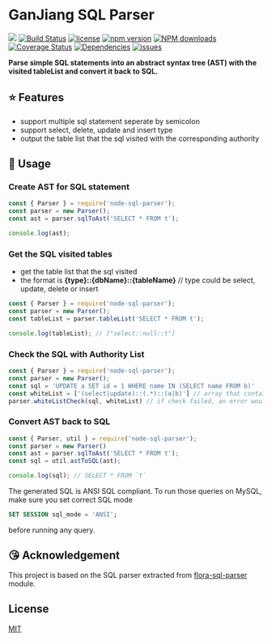 # GanJiang SQL Parser

[![](https://img.shields.io/badge/Powered%20by-ganjiang-brightgreen.svg)](https://github.com/taozhi8833998/node-sql-parser)
[![Build Status](https://travis-ci.org/taozhi8833998/node-sql-parser.svg?branch=master)](https://travis-ci.org/taozhi8833998/node-sql-parser)
[![license](https://img.shields.io/badge/license-MIT-blue.svg)](https://github.com/taozhi8833998/node-sql-parser/blob/master/LICENSE)
[![npm version](https://badge.fury.io/js/node-sql-parser.svg)](https://badge.fury.io/js/node-sql-parser)
[![NPM downloads](http://img.shields.io/npm/dm/node-sql-parser.svg?style=flat-square)](http://www.npmtrends.com/node-sql-parser)
[![Coverage Status](https://img.shields.io/coveralls/github/taozhi8833998/node-sql-parser/master.svg)](https://coveralls.io/github/taozhi8833998/node-sql-parser?branch=master)
[![Dependencies](https://img.shields.io/david/taozhi8833998/node-sql-parser.svg)](https://img.shields.io/david/taozhi8833998/node-sql-parser)
[![issues](https://img.shields.io/github/issues/taozhi8833998/node-sql-parser.svg)](https://github.com/taozhi8833998/node-sql-parser/issues)


**Parse simple SQL statements into an abstract syntax tree (AST) with the visited tableList and convert it back to SQL.**

## :star: Features

- support multiple sql statement seperate by semicolon
- support select, delete, update and insert type
- output the table list that the sql visited with the corresponding authority

## :rocket: Usage

### Create AST for SQL statement

```javascript
const { Parser } = require('node-sql-parser');
const parser = new Parser();
const ast = parser.sqlToAst('SELECT * FROM t');

console.log(ast);
```

### Get the SQL visited tables

- get the table list that the sql visited
- the format is **{type}::{dbName}::{tableName}** // type could be select, update, delete or insert

```javascript
const { Parser } = require('node-sql-parser');
const parser = new Parser();
const tableList = parser.tableList('SELECT * FROM t');

console.log(tableList); // ["select::null::t"]
```

### Check the SQL with Authority List

```javascript
const { Parser } = require('node-sql-parser');
const parser = new Parser();
const sql = 'UPDATE a SET id = 1 WHERE name IN (SELECT name FROM b)'
const whiteList = ['(select|update)::(.*)::(a|b)'] // array that contain multiple authorities
parser.whiteListCheck(sql, whiteList) // if check failed, an error would be thrown with relevant error message, if passed it would return undefined
```

### Convert AST back to SQL

```javascript
const { Parser, util } = require('node-sql-parser');
const parser = new Parser()
const ast = parser.sqlToAst('SELECT * FROM t');
const sql = util.astToSQL(ast);

console.log(sql); // SELECT * FROM `t`
```

The generated SQL is ANSI SQL compliant. To run those queries on MySQL, make sure you set correct SQL mode

```sql
SET SESSION sql_mode = 'ANSI';
```

before running any query.

## :kissing_heart: Acknowledgement

This project is based on the SQL parser extracted from [flora-sql-parser](https://github.com/godmodelabs/flora-sql-parser) module.

## License

[MIT](LICENSE)
